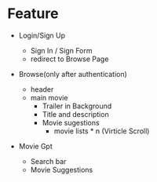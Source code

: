 

# Feature
- Login/Sign Up
    - Sign In / Sign Form
    - redirect to Browse Page
- Browse(only after authentication)
    - header
    - main movie 
        - Trailer in Background
        - Title and description
        - Movie sugestions
            - movie lists * n (Virticle Scroll)

- Movie Gpt
    - Search bar
    - Movie Suggestions
